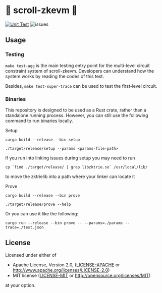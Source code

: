 # 📜 scroll-zkevm 📜
[![Unit Test](https://github.com/scroll-tech/scroll-zkevm/actions/workflows/unit_test.yml/badge.svg)](https://github.com/scroll-tech/scroll-zkevm/actions/workflows/unit_test.yml)
![issues](https://img.shields.io/github/issues/scroll-tech/scroll-zkevm)

## Usage


### Testing

`make test-agg` is the main testing entry point for the multi-level circuit constraint system of scroll-zkevm. Developers can understand how the system works by reading the codes of this test.

Besides, `make test-super-trace` can be used to test the first-level circuit.

### Binaries

This repository is designed to be used as a Rust crate, rather than a standalone running process. However, you can still use the following command to run binaries locally.

Setup 
```shell
cargo build --release --bin setup

./target/release/setup --params <params-file-path>
```

If you run into linking issues during setup you may need to run
```shell
cp `find ./target/release/ | grep libzktrie.so` /usr/local/lib/
```
to move the zktrielib into a path where your linker can locate it

Prove
```shell
cargo build --release --bin prove

./target/release/prove --help
```
Or you can use it like the following:
```shell
cargo run --release --bin prove -- --params=./params --trace=./test.json
```

## License

Licensed under either of

- Apache License, Version 2.0, ([LICENSE-APACHE](LICENSE-APACHE) or http://www.apache.org/licenses/LICENSE-2.0)
- MIT license ([LICENSE-MIT](LICENSE-MIT) or http://opensource.org/licenses/MIT)

at your option.

